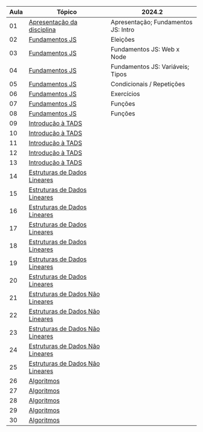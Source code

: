 | Aula | Tópico                                                              | 2024.2
|------|---------------------------------------------------------------------|-------|
| 01   |  [Apresentação da disciplina ](./README.md)                         | Apresentação; Fundamentos JS: Intro
| 02   |  [Fundamentos JS](./01-fundamentos-js/)                             | Eleições
| 03   |  [Fundamentos JS](./01-fundamentos-js/02-web-node/)                 | Fundamentos JS: Web x Node
| 04   |  [Fundamentos JS](./01-fundamentos-js/03-variaveis-operadores/)     | Fundamentos JS: Variáveis; Tipos
| 05   |  [Fundamentos JS](./01-fundamentos-js/04-tipos/)                    | Condicionais / Repetições
| 06   |  [Fundamentos JS](./01-fundamentos-js/05-condicionais/)             | Exercícios
| 07   |  [Fundamentos JS](./01-fundamentos-js/06-repeticoes/)               | Funções
| 08   |  [Fundamentos JS](./01-fundamentos-js/07-funcoes/)                  | Funções
| 09   |  [Introdução à TADS ](./02-intro-tads/01-tads/)                     | 
| 10   |  [Introdução à TADS  ](./02-intro-tads/02-classes-objetos/)         | 
| 11   |  [Introdução à TADS ](./02-intro-tads/03-vetores/)                  | 
| 12   |  [Introdução à TADS](./02-intro-tads/05-recursividade/)             | 
| 13   |  [Introdução à TADS](./02-intro-tads/05-recursividade/)             | 
| 14   |  [Estruturas de Dados Lineares](./03-estruturas-lineares/01-pilhas/)  | 
| 15   |  [Estruturas de Dados Lineares](./03-estruturas-lineares/01-pilhas/)  | 
| 16   |  [Estruturas de Dados Lineares](./03-estruturas-lineares/02-filas/)   | 
| 17   |  [Estruturas de Dados Lineares](./03-estruturas-lineares/02-filas/)   | 
| 18   |  [Estruturas de Dados Lineares](./03-estruturas-lineares/03-deques/)  | 
| 19   |  [Estruturas de Dados Lineares](./03-estruturas-lineares/04-listas/)  | 
| 20   |  [Estruturas de Dados Lineares](./03-estruturas-lineares/04-listas/)  | 
| 21   |  [Estruturas de Dados Não Lineares](./04-estruturas-nao-lineares/01-arvores/)   | 
| 22   |  [Estruturas de Dados Não Lineares](./04-estruturas-nao-lineares/01-arvores/)   | 
| 23   |  [Estruturas de Dados Não Lineares](./04-estruturas-nao-lineares/02-grafos/)    | 
| 24   |  [Estruturas de Dados Não Lineares](./04-estruturas-nao-lineares/03-tabelas/)   | 
| 25   |  [Estruturas de Dados Não Lineares](./04-estruturas-nao-lineares/03-tabelas/)   | 
| 26   |  [Algoritmos](./05-algorimos/)                                | 
| 27   |  [Algoritmos](./05-algorimos/)                                | 
| 28   |  [Algoritmos](./05-algorimos/)                                | 
| 29   |  [Algoritmos](./05-algorimos/)                                | 
| 30   |  [Algoritmos](./05-algorimos/)                                | 
